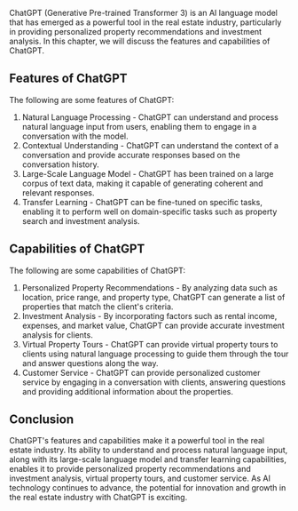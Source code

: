 
ChatGPT (Generative Pre-trained Transformer 3) is an AI language model that has emerged as a powerful tool in the real estate industry, particularly in providing personalized property recommendations and investment analysis. In this chapter, we will discuss the features and capabilities of ChatGPT.

Features of ChatGPT
-------------------

The following are some features of ChatGPT:

1. Natural Language Processing - ChatGPT can understand and process natural language input from users, enabling them to engage in a conversation with the model.
2. Contextual Understanding - ChatGPT can understand the context of a conversation and provide accurate responses based on the conversation history.
3. Large-Scale Language Model - ChatGPT has been trained on a large corpus of text data, making it capable of generating coherent and relevant responses.
4. Transfer Learning - ChatGPT can be fine-tuned on specific tasks, enabling it to perform well on domain-specific tasks such as property search and investment analysis.

Capabilities of ChatGPT
-----------------------

The following are some capabilities of ChatGPT:

1. Personalized Property Recommendations - By analyzing data such as location, price range, and property type, ChatGPT can generate a list of properties that match the client's criteria.
2. Investment Analysis - By incorporating factors such as rental income, expenses, and market value, ChatGPT can provide accurate investment analysis for clients.
3. Virtual Property Tours - ChatGPT can provide virtual property tours to clients using natural language processing to guide them through the tour and answer questions along the way.
4. Customer Service - ChatGPT can provide personalized customer service by engaging in a conversation with clients, answering questions and providing additional information about the properties.

Conclusion
----------

ChatGPT's features and capabilities make it a powerful tool in the real estate industry. Its ability to understand and process natural language input, along with its large-scale language model and transfer learning capabilities, enables it to provide personalized property recommendations and investment analysis, virtual property tours, and customer service. As AI technology continues to advance, the potential for innovation and growth in the real estate industry with ChatGPT is exciting.
